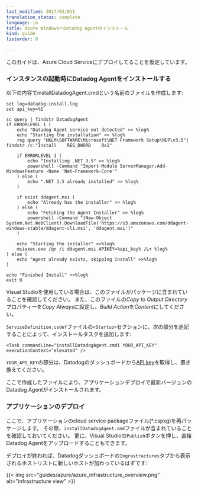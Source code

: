 ```yaml
---
last_modified: 2017/02/011
translation_status: complete
language: ja
title: Azure WindowsへDatadog Agentのインストール
kind: guide
listorder: 8

---
```


<!-- This guide assumes you are deploying an Azure Cloud Service. -->

このガイドは、Azure Cloud Serviceにデプロイしてることを仮定しています。


<!-- ### Install the Agent on instance startup

**Create** a file called `installDatadogAgent.cmd` with the following contents: -->

### インスタンスの起動時にDatadog Agentをインストールする

以下の内容でinstallDatadogAgent.cmdという名前のファイルを作成します:

    set log=datadog-install.log
    set api_key=%1

    sc query | findstr DatadogAgent
    if ERRORLEVEL 1 (
        echo "Datadog Agent service not detected" >> %log%
        echo "Starting the installation" >> %log%
        reg query "HKLM\SOFTWARE\Microsoft\NET Framework Setup\NDP\v3.5"| findstr /c:"Install    REG_DWORD    0x1"

        if ERRORLEVEL 1 (
            echo "Installing .NET 3.5" >> %log%
            powershell -Command "Import-Module ServerManager;Add-WindowsFeature -Name 'Net-Framework-Core'"
        ) else (
            echo ".NET 3.5 already installed" >> %log%
        )

        if exist ddagent.msi (
            echo "Already has the installer" >> %log%
        ) else (
            echo "Fetching the Agent Installer" >> %log%
            powershell -Command "(New-Object System.Net.WebClient).DownloadFile('https://s3.amazonaws.com/ddagent-windows-stable/ddagent-cli.msi', 'ddagent.msi')"
        )

        echo "Starting the installer" >>%log%
        msiexec.exe /qn /i ddagent.msi APIKEY=%api_key% /L+ %log%
    ) else (
        echo "Agent already exists, skipping install" >>%log%
    )

    echo "Finished Install" >>%log%
    exit 0

<!-- If you are using Visual Studio, make sure that the file is included in the package: Set the *Copy to Output Directory* property of the file to *Copy Always* and make sure that the *Build Action* is *Content* . -->

Visual Studioを使用している場合は、このファイルがパッケージに含まれていることを確認してください。
また、このファイルの*Copy to Output Directory*プロパティーを*Copy Always*に設定し、*Build Action*を*Content*にしてください。


<!-- **Add** the installation task to your `ServiceDefinition.csdef` file by adding the following in the `<Startup>` section:

    <Task commandLine="installDatadogAgent.cmdi YOUR_API_KEY" executionContext="elevated" />
-->

`ServiceDefinition.csdef`ファイルの`<Startup>`セクションに、次の部分を追記することによって、インストールタスクを追加します:


    <Task commandLine="installDatadogAgent.cmdi YOUR_API_KEY" executionContext="elevated" />

<!-- Be sure to replace `YOUR_API_KEY` with your API key found at [here](https://app.datadoghq.com/account/settings#api).

The created file will download and install the latest version of the Agent on application deploy. -->

``YOUR_API_KEY``の部分は、Datadogのダッシュボードから[API key](https://app.datadoghq.com/account/settings#api)を取得し、置き換えてください。

ここで作成したファイルにより、アプリケーションデプロイで最新バージョンのDatadog Agentがインストールされます。


<!-- ### Deploy your app

You should now repackage your app's cloud service package file (*.cspkg), making sure to include the `installDatadogAgent.cmd` file in the package.
You can also directly upload from Visual Studio using the `Publish` button.

On deploy you should see your new hosts appear on your infrastructure overview:

<img src="/guides/azure/azure_infrastructure_overview.png" alt="infrastructure view"/>
-->

### アプリケーションのデプロイ

ここで、アプリケーションのcloud service packageファイル(*.cspkg)を再パッケージします。
その際、`installDatadogAgent.cmd`ファイルが含まれていることを確認しておいてください。
更に、Visual Studioの`Publish`ボタンを押し、直接Datadog Agentをアップロードすることもできます。

デプロイが終われば、Datadogダッシュボードの`Ingrastractures`タブから表示されるホストリストに新しいホストが加わっているはずです:

{{< img src="guides/azure/azure_infrastructure_overview.png" alt="infrastructure view" >}}
